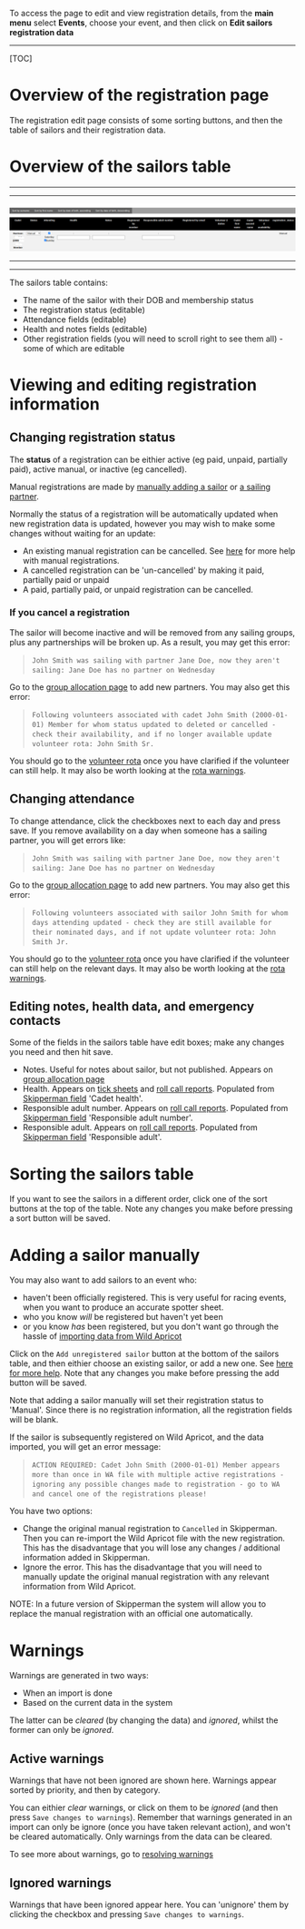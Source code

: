 To access the page to edit and view registration details, from the **main menu** select **Events**, choose your event, and then click on **Edit sailors registration data**
___

[TOC]

# Overview of the registration page

The registration edit page consists of some sorting buttons, and then the table of sailors and their registration data.

# Overview of the sailors table

***
***
![edit_registration.png](/static/edit_registration.png)
***
***

The sailors table contains:

- The name of the sailor with their DOB and membership status
- The registration status (editable)
- Attendance fields (editable)
- Health and notes fields (editable)
- Other registration fields (you will need to scroll right to see them all) - some of which are editable

# Viewing and editing registration information

## Changing registration status

The **status** of a registration can be eithier active (eg paid, unpaid, partially paid), active manual, or inactive (eg cancelled). 

Manual registrations are made by [manually adding a sailor](manually_adding_a_sailor.md) or [a sailing partner](help_adding_partner.md). 

Normally the status of a registration will be automatically updated when new registration data is updated, however you may wish to make some changes without waiting for an update:

- An existing manual registration can be cancelled. See [here](manually_adding_a_sailor.md) for more help with manual registrations.
- A cancelled registration can be 'un-cancelled' by making it paid, partially paid or unpaid
- A paid, partially paid, or unpaid registration can be cancelled.

### If you cancel a registration

The sailor will become inactive and will be removed from any sailing groups, plus any partnerships will be broken up. As a result, you may get this error:

> `John Smith was sailing with partner Jane Doe, now they aren't sailing: Jane Doe has no partner on Wednesday`

Go to the [group allocation page](group_allocation_help.md) to add new partners. You may also get this error:

> `Following volunteers associated with cadet John Smith (2000-01-01) Member for whom status updated to deleted or cancelled - check their availability, and if no longer available update volunteer rota: John Smith Sr.`

You should go to the [volunteer rota](volunteer_rota_help.md) once you have clarified if the volunteer can still help. It may also be worth looking at the [rota warnings](volunteer_rota_help.md#warnings).



## Changing attendance

To change attendance, click the checkboxes next to each day and press save. If you remove availability on a day when someone has a sailing partner, you will get errors like:

> `John Smith was sailing with partner Jane Doe, now they aren't sailing: Jane Doe has no partner on Wednesday`

Go to the [group allocation page](group_allocation_help.md) to add new partners. You may also get this error:

> `Following volunteers associated with sailor John Smith for whom days attending updated - check they are still available for their nominated days, and if not update volunteer rota: John Smith Jr.`

You should go to the [volunteer rota](volunteer_rota_help.md) once you have clarified if the volunteer can still help on the relevant days. It may also be worth looking at the [rota warnings](volunteer_rota_help.md#warnings).


## Editing notes, health data, and emergency contacts

Some of the fields in the sailors table have edit boxes; make any changes you need and then hit save.

- Notes. Useful for notes about sailor, but not published. Appears on [group allocation page](group_allocation_help.md)
- Health. Appears on [tick sheets](ticksheets_help.md) and [roll call reports](roll_call_help.md). Populated from [Skipperman field](WA_field_mapping_help.md) 'Cadet health'.
- Responsible adult number. Appears on [roll call reports](roll_call_help.md). Populated from [Skipperman field](WA_field_mapping_help.md) 'Responsible adult number'.
- Responsible adult.  Appears on [roll call reports](roll_call_help.md). Populated from [Skipperman field](WA_field_mapping_help.md) 'Responsible adult'.

# Sorting the sailors table

If you want to see the sailors in a different order, click one of the sort buttons at the top of the table. Note any changes you make before pressing a sort button will be saved.

# Adding a sailor manually

You may also want to add sailors to an event who:

- haven't been officially registered. This is very useful for racing events, when you want to produce an accurate spotter sheet.
- who you know *will* be registered but haven't yet been
- or you know *has* been registered, but you don't want go through the hassle of [importing data from Wild Apricot](import_registration_data_help.md) 

Click on the `Add unregistered sailor` button at the bottom of the sailors table, and then eithier choose an existing sailor, or add a new one.  See [here for more help](manually_adding_a_sailor.md). Note that any changes you make before pressing the add button will be saved.

Note that adding a sailor manually will set their registration status to 'Manual'. Since there is no registration information, all the registration fields will be blank. 

If the sailor is subsequently registered on Wild Apricot, and the data imported, you will get an error message: 

> `ACTION REQUIRED: Cadet John Smith (2000-01-01) Member appears more than once in WA file with multiple active registrations - ignoring any possible changes made to registration - go to WA and cancel one of the registrations please!`

You have two options:

- Change the original manual registration to `Cancelled` in Skipperman. Then you can re-import the Wild Apricot file with the new registration. This has the disadvantage that you will lose any changes / additional information added in Skipperman. 
- Ignore the error. This has the disadvantage that you will need to manually update the original manual registration with any relevant information from Wild Apricot.

NOTE: In a future version of Skipperman the system will allow you to replace the manual registration with an official one automatically.

# Warnings

Warnings are generated in two ways:

- When an import is done
- Based on the current data in the system

The latter can be *cleared* (by changing the data) and *ignored*, whilst the former can only be *ignored*.

## Active warnings

Warnings that have not been ignored are shown here.  Warnings appear sorted by priority, and then by category.

You can eithier *clear* warnings, or click on them to be *ignored* (and then press `Save changes to warnings`). Remember that warnings generated in an import can only be ignore (once you have taken relevant action), and won't be cleared automatically. Only warnings from the data can be cleared.

To see more about warnings, go to [resolving warnings](resolve_volunteer_registration_issues.md)

## Ignored warnings

Warnings that have been ignored appear here. You can 'unignore' them by clicking the checkbox and pressing `Save changes to warnings`.
